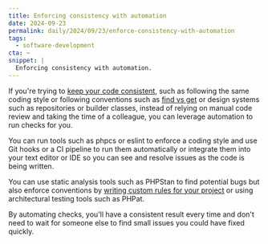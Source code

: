 ```yaml
---
title: Enforcing consistency with automation
date: 2024-09-23
permalink: daily/2024/09/23/enforce-consistency-with-automation
tags:
  - software-development
cta: ~
snippet: |
  Enforcing consistency with automation.
---
```


If you're trying to [keep your code consistent][0], such as following the same coding style or following conventions such as [find vs get][1] or design systems such as repositories or builder classes, instead of relying on manual code review and taking the time of a colleague, you can leverage automation to run checks for you.

You can run tools such as phpcs or eslint to enforce a coding style and use Git hooks or a CI pipeline to run them automatically or integrate them into your text editor or IDE so you can see and resolve issues as the code is being written.

You can use static analysis tools such as PHPStan to find potential bugs but also enforce conventions by [writing custom rules for your project][2] or using architectural testing tools such as PHPat.

By automating checks, you'll have a consistent result every time and don't need to wait for someone else to find small issues you could have fixed quickly.

[0]: {{site.url}}/daily/2024/09/20/be-consistent
[1]: {{site.url}}/daily/2024/09/05/find-vs-get
[2]: {{site.url}}/daily/2024/09/22/writing-custom-phpstan-rules-for-drupal-projects
